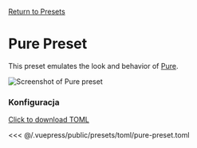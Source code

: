 [Return to Presets](./README.md#pure)

# Pure Preset

This preset emulates the look and behavior of [Pure](https://github.com/sindresorhus/pure).

![Screenshot of Pure preset](/presets/img/pure-preset.png)

### Konfiguracja

[Click to download TOML](/presets/toml/pure-preset.toml)

<<< @/.vuepress/public/presets/toml/pure-preset.toml
